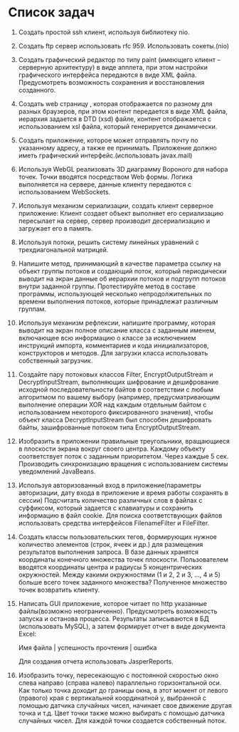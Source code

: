 # Список задач

1. Создать простой ssh клиент, используя библиотеку nio.

2. Создать ftp сервер использовать rfc 959. Использовать сокеты.(nio)

3. Создать графический редактор по типу paint (имеющего клиент –серверную архитектуру) в виде апплета, при этом настройки графического интерфейса передаются в виде XML файла. Предусмотреть возможность сохранения и восстановления созданного.

4. Создать web страницу , которая отображается по разному для разных браузеров, при этом контент передается в виде XML файла, иерархия задается в DTD (xsd) файле, контент отображается с использованием  xsl файла, который генерируется динамически.

5. Создать приложение, которое может отправлять почту по указанному адресу, а также ее принимать. Приложение должно иметь графический интерфейс.(использовать javax.mail)

6. Используя WebGL реализовать 3D диаграмму Вороного для набора точек. Точки вводятся посредством Web формы. Логика выполняется на сервере, данные клиенту передаются  с использованием WebSockets.

7. Используя механизм сериализации, создать клиент серверное приложение: Клиент создает объект выполняет его сериализацию пересылает на сервер, сервер производит десериализацию и загружает его в память.

8. Используя потоки, решить систему линейных уравнений с трехдиагональной матрицей.

9. Напишите метод, принимающий в качестве параметра ссылку на объект группы потоков и создающий поток, который периодически выводит на экран данные об иерархии потоков и подгрупп потоков внутри заданной группы. Протестируйте метод в составе программы, использующей несколько непродолжительных по времени выполнения потоков, которые принадлежат различным группам.

10. Используя механизм рефлексии, напишите программу, которая выводит на экран полное описание класса с заданным именем, включающее всю информацию о классе за исключением инструкций импорта, комментариев и кода инициализаторов, конструкторов и методов. Для загрузки класса использовать собственный загрузчик.

11. Создайте  пару  потоковых  классов  Filter, EncryptOutputStream и DecryptlnputStream, выполняющих шифрование и дешифрование исходной последовательности байтов в соответствии с любым алгоритмом по вашему выбору (например, предусматривающим выполнение операции XOR над каждым отдельным байтом с использованием некоторого фиксированного значения), чтобы объект класса DecryptlnputStream был способен дешифровать байты, зашифрованные потоком типа EncryptOutputStream.

12. Изобразить в приложении правильные треугольники, вращающиеся в плоскости экрана вокруг своего центра. Каждому объекту соответствует поток с заданным приоритетом. Через каждые 5 сек. Производить синхронизацию вращения с использованием системы уведомлений JavaBeans.

13. Используя авторизованный вход в приложение(параметры авторизации, дату входа в приложение и время работы сохранять в сессии) Подсчитать количество различных слов в файлах с суффиксом, который задается с клавиатуры и сохранить информацию в файл cookie. Для поиска соответствующих файлов использовать средства  интерфейсов FilenameFilter и FileFilter.

14. Создать классы пользовательских тегов, формирующих нужное количество элементов (строк, ячеек и др.) для размещения результатов выполнения запроса. В базе данных хранятся координаты конечного множества точек плоскости. Пользователем вводятся координаты центра и радиусы 5 концентрических окружностей. Между какими окружностями (1 и 2, 2 и 3, ..., 4 и 5) больше всего точек заданного множества? Полученное множество точек возвратить клиенту.

15. Написать GUI приложение, которое читает по http указанные файлы(возможно неограниченно). Предусмотреть возможность запуска и останова процесса. Результаты записываются в БД (использовать MySQL), а затем формирует отчет в виде документа Excel:

    Имя файла | успешность прочтения | ошибка

    Для создания отчета использовать JasperReports.

16. Изобразить точку, пересекающую с постоянной скоростью окно слева направо (справа налево)  параллельно горизонтальной оси. Как только точка доходит до границы окна, в этот момент от левого (правого) края с вертикальной координатной y, выбранной с помощью датчика случайных   чисел, начинает свое движение другая точка и т.д. Цвет точки также можно выбирать с помощью датчика случайных чисел. Для каждой точки создается собственный поток.